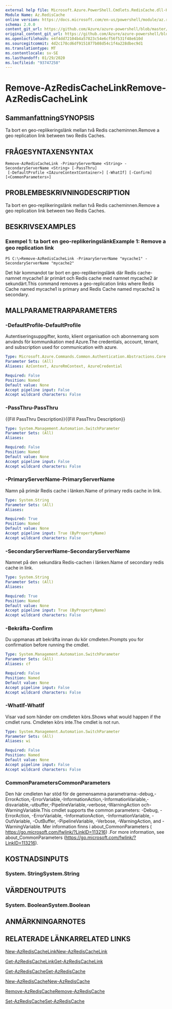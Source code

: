 ```yaml
---
external help file: Microsoft.Azure.PowerShell.Cmdlets.RedisCache.dll-Help.xml
Module Name: Az.RedisCache
online version: https://docs.microsoft.com/en-us/powershell/module/az.rediscache/remove-azrediscachelink
schema: 2.0.0
content_git_url: https://github.com/Azure/azure-powershell/blob/master/src/RedisCache/RedisCache/help/Remove-AzRedisCacheLink.md
original_content_git_url: https://github.com/Azure/azure-powershell/blob/master/src/RedisCache/RedisCache/help/Remove-AzRedisCacheLink.md
ms.openlocfilehash: e4f4dd72104b4a57823c54e6cf56f531f48e610d
ms.sourcegitcommit: 4d2c178cd6df9151877b08d54c1f4a228dbec9d1
ms.translationtype: MT
ms.contentlocale: sv-SE
ms.lasthandoff: 01/29/2020
ms.locfileid: "93747258"
---
```

# <span data-ttu-id="d387c-101">Remove-AzRedisCacheLink</span><span class="sxs-lookup"><span data-stu-id="d387c-101">Remove-AzRedisCacheLink</span></span>

## <span data-ttu-id="d387c-102">Sammanfattning</span><span class="sxs-lookup"><span data-stu-id="d387c-102">SYNOPSIS</span></span>
<span data-ttu-id="d387c-103">Ta bort en geo-replikeringslänk mellan två Redis cacheminnen.</span><span class="sxs-lookup"><span data-stu-id="d387c-103">Remove a geo replication link between two Redis Caches.</span></span>

## <span data-ttu-id="d387c-104">FRÅGESYNTAXEN</span><span class="sxs-lookup"><span data-stu-id="d387c-104">SYNTAX</span></span>

```
Remove-AzRedisCacheLink -PrimaryServerName <String> -SecondaryServerName <String> [-PassThru]
 [-DefaultProfile <IAzureContextContainer>] [-WhatIf] [-Confirm] [<CommonParameters>]
```

## <span data-ttu-id="d387c-105">PROBLEMBESKRIVNING</span><span class="sxs-lookup"><span data-stu-id="d387c-105">DESCRIPTION</span></span>
<span data-ttu-id="d387c-106">Ta bort en geo-replikeringslänk mellan två Redis cacheminnen.</span><span class="sxs-lookup"><span data-stu-id="d387c-106">Remove a geo replication link between two Redis Caches.</span></span>

## <span data-ttu-id="d387c-107">BESKRIVS</span><span class="sxs-lookup"><span data-stu-id="d387c-107">EXAMPLES</span></span>

### <span data-ttu-id="d387c-108">Exempel 1: ta bort en geo-replikeringslänk</span><span class="sxs-lookup"><span data-stu-id="d387c-108">Example 1: Remove a geo replication link</span></span>
```
PS C:\>Remove-AzRedisCacheLink -PrimaryServerName "mycache1" -SecondaryServerName "mycache2"
```

<span data-ttu-id="d387c-109">Det här kommandot tar bort en geo-replikeringslänk där Redis cache-namnet mycache1 är primärt och Redis cache med namnet mycache2 är sekundärt.</span><span class="sxs-lookup"><span data-stu-id="d387c-109">This command removes a geo-replication links where Redis Cache named mycache1 is primary and Redis Cache named mycache2 is secondary.</span></span>

## <span data-ttu-id="d387c-110">MALLPARAMETRAR</span><span class="sxs-lookup"><span data-stu-id="d387c-110">PARAMETERS</span></span>

### <span data-ttu-id="d387c-111">-DefaultProfile</span><span class="sxs-lookup"><span data-stu-id="d387c-111">-DefaultProfile</span></span>
<span data-ttu-id="d387c-112">Autentiseringsuppgifter, konto, klient organisation och abonnemang som används för kommunikation med Azure.</span><span class="sxs-lookup"><span data-stu-id="d387c-112">The credentials, account, tenant, and subscription used for communication with azure.</span></span>

```yaml
Type: Microsoft.Azure.Commands.Common.Authentication.Abstractions.Core.IAzureContextContainer
Parameter Sets: (All)
Aliases: AzContext, AzureRmContext, AzureCredential

Required: False
Position: Named
Default value: None
Accept pipeline input: False
Accept wildcard characters: False
```

### <span data-ttu-id="d387c-113">-PassThru</span><span class="sxs-lookup"><span data-stu-id="d387c-113">-PassThru</span></span>
<span data-ttu-id="d387c-114">{{Fill PassThru Description}}</span><span class="sxs-lookup"><span data-stu-id="d387c-114">{{Fill PassThru Description}}</span></span>

```yaml
Type: System.Management.Automation.SwitchParameter
Parameter Sets: (All)
Aliases:

Required: False
Position: Named
Default value: None
Accept pipeline input: False
Accept wildcard characters: False
```

### <span data-ttu-id="d387c-115">-PrimaryServerName</span><span class="sxs-lookup"><span data-stu-id="d387c-115">-PrimaryServerName</span></span>
<span data-ttu-id="d387c-116">Namn på primär Redis cache i länken.</span><span class="sxs-lookup"><span data-stu-id="d387c-116">Name of primary redis cache in link.</span></span>

```yaml
Type: System.String
Parameter Sets: (All)
Aliases:

Required: True
Position: Named
Default value: None
Accept pipeline input: True (ByPropertyName)
Accept wildcard characters: False
```

### <span data-ttu-id="d387c-117">-SecondaryServerName</span><span class="sxs-lookup"><span data-stu-id="d387c-117">-SecondaryServerName</span></span>
<span data-ttu-id="d387c-118">Namnet på den sekundära Redis-cachen i länken.</span><span class="sxs-lookup"><span data-stu-id="d387c-118">Name of secondary redis cache in link.</span></span>

```yaml
Type: System.String
Parameter Sets: (All)
Aliases:

Required: True
Position: Named
Default value: None
Accept pipeline input: True (ByPropertyName)
Accept wildcard characters: False
```

### <span data-ttu-id="d387c-119">-Bekräfta</span><span class="sxs-lookup"><span data-stu-id="d387c-119">-Confirm</span></span>
<span data-ttu-id="d387c-120">Du uppmanas att bekräfta innan du kör cmdleten.</span><span class="sxs-lookup"><span data-stu-id="d387c-120">Prompts you for confirmation before running the cmdlet.</span></span>

```yaml
Type: System.Management.Automation.SwitchParameter
Parameter Sets: (All)
Aliases: cf

Required: False
Position: Named
Default value: None
Accept pipeline input: False
Accept wildcard characters: False
```

### <span data-ttu-id="d387c-121">-WhatIf</span><span class="sxs-lookup"><span data-stu-id="d387c-121">-WhatIf</span></span>
<span data-ttu-id="d387c-122">Visar vad som händer om cmdleten körs.</span><span class="sxs-lookup"><span data-stu-id="d387c-122">Shows what would happen if the cmdlet runs.</span></span>
<span data-ttu-id="d387c-123">Cmdleten körs inte.</span><span class="sxs-lookup"><span data-stu-id="d387c-123">The cmdlet is not run.</span></span>

```yaml
Type: System.Management.Automation.SwitchParameter
Parameter Sets: (All)
Aliases: wi

Required: False
Position: Named
Default value: None
Accept pipeline input: False
Accept wildcard characters: False
```

### <span data-ttu-id="d387c-124">CommonParameters</span><span class="sxs-lookup"><span data-stu-id="d387c-124">CommonParameters</span></span>
<span data-ttu-id="d387c-125">Den här cmdleten har stöd för de gemensamma parametrarna:-debug,-ErrorAction,-ErrorVariable,-InformationAction,-InformationVariable,-disvariable,-utbuffer,-PipelineVariable,-verbose,-WarningAction och-WarningVariable.</span><span class="sxs-lookup"><span data-stu-id="d387c-125">This cmdlet supports the common parameters: -Debug, -ErrorAction, -ErrorVariable, -InformationAction, -InformationVariable, -OutVariable, -OutBuffer, -PipelineVariable, -Verbose, -WarningAction, and -WarningVariable.</span></span> <span data-ttu-id="d387c-126">Mer information finns i about_CommonParameters ( https://go.microsoft.com/fwlink/?LinkID=113216) .</span><span class="sxs-lookup"><span data-stu-id="d387c-126">For more information, see about_CommonParameters (https://go.microsoft.com/fwlink/?LinkID=113216).</span></span>

## <span data-ttu-id="d387c-127">KOSTNADS</span><span class="sxs-lookup"><span data-stu-id="d387c-127">INPUTS</span></span>

### <span data-ttu-id="d387c-128">System. String</span><span class="sxs-lookup"><span data-stu-id="d387c-128">System.String</span></span>

## <span data-ttu-id="d387c-129">VÄRDEN</span><span class="sxs-lookup"><span data-stu-id="d387c-129">OUTPUTS</span></span>

### <span data-ttu-id="d387c-130">System. Boolean</span><span class="sxs-lookup"><span data-stu-id="d387c-130">System.Boolean</span></span>

## <span data-ttu-id="d387c-131">ANMÄRKNINGAR</span><span class="sxs-lookup"><span data-stu-id="d387c-131">NOTES</span></span>

## <span data-ttu-id="d387c-132">RELATERADE LÄNKAR</span><span class="sxs-lookup"><span data-stu-id="d387c-132">RELATED LINKS</span></span>

[<span data-ttu-id="d387c-133">New-AzRedisCacheLink</span><span class="sxs-lookup"><span data-stu-id="d387c-133">New-AzRedisCacheLink</span></span>](./New-AzRedisCacheLink.md)

[<span data-ttu-id="d387c-134">Get-AzRedisCacheLink</span><span class="sxs-lookup"><span data-stu-id="d387c-134">Get-AzRedisCacheLink</span></span>](./Get-AzRedisCacheLink.md)

[<span data-ttu-id="d387c-135">Get-AzRedisCache</span><span class="sxs-lookup"><span data-stu-id="d387c-135">Get-AzRedisCache</span></span>](./Get-AzRedisCache.md)

[<span data-ttu-id="d387c-136">New-AzRedisCache</span><span class="sxs-lookup"><span data-stu-id="d387c-136">New-AzRedisCache</span></span>](./New-AzRedisCache.md)

[<span data-ttu-id="d387c-137">Remove-AzRedisCache</span><span class="sxs-lookup"><span data-stu-id="d387c-137">Remove-AzRedisCache</span></span>](./Remove-AzRedisCache.md)

[<span data-ttu-id="d387c-138">Set-AzRedisCache</span><span class="sxs-lookup"><span data-stu-id="d387c-138">Set-AzRedisCache</span></span>](./Set-AzRedisCache.md)